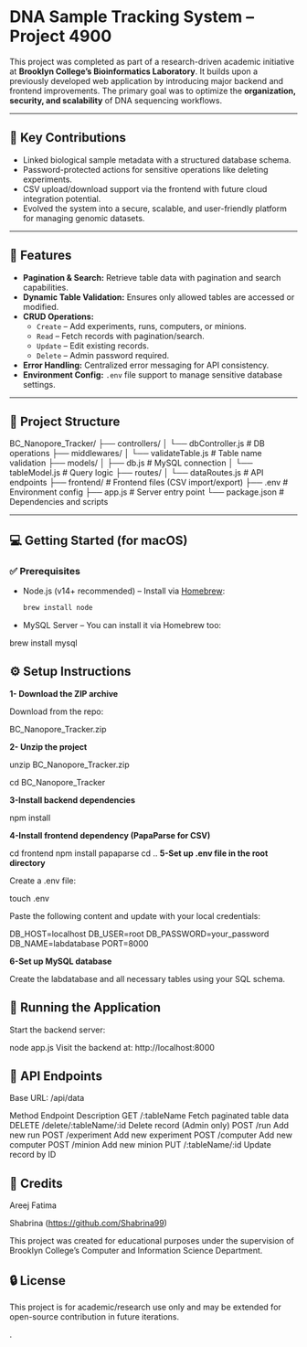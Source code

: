 # DNA Sample Tracking System – Project 4900

This project was completed as part of a research-driven academic initiative at **Brooklyn College’s Bioinformatics Laboratory**. It builds upon a previously developed web application by introducing major backend and frontend improvements. The primary goal was to optimize the **organization, security, and scalability** of DNA sequencing workflows.

---

## 🧬 Key Contributions

- Linked biological sample metadata with a structured database schema.
- Password-protected actions for sensitive operations like deleting experiments.
- CSV upload/download support via the frontend with future cloud integration potential.
- Evolved the system into a secure, scalable, and user-friendly platform for managing genomic datasets.

---

## 🚀 Features

- **Pagination & Search:** Retrieve table data with pagination and search capabilities.
- **Dynamic Table Validation:** Ensures only allowed tables are accessed or modified.
- **CRUD Operations:**
  - `Create` – Add experiments, runs, computers, or minions.
  - `Read` – Fetch records with pagination/search.
  - `Update` – Edit existing records.
  - `Delete` – Admin password required.
- **Error Handling:** Centralized error messaging for API consistency.
- **Environment Config:** `.env` file support to manage sensitive database settings.

---

## 📁 Project Structure

BC_Nanopore_Tracker/
├── controllers/
│ └── dbController.js # DB operations
├── middlewares/
│ └── validateTable.js # Table name validation
├── models/
│ ├── db.js # MySQL connection
│ └── tableModel.js # Query logic
├── routes/
│ └── dataRoutes.js # API endpoints
├── frontend/ # Frontend files (CSV import/export)
├── .env # Environment config
├── app.js # Server entry point
└── package.json # Dependencies and scripts

---

## 💻 Getting Started (for macOS)

### ✅ Prerequisites

- Node.js (v14+ recommended) – Install via [Homebrew](https://brew.sh/):  
  ```bash
  brew install node
- MySQL Server – You can install it via Homebrew too:

brew install mysql
## ⚙️ Setup Instructions

**1- Download the ZIP archive**

Download from the repo:

BC_Nanopore_Tracker.zip

**2- Unzip the project**

unzip BC_Nanopore_Tracker.zip

cd BC_Nanopore_Tracker

**3-Install backend dependencies**

npm install

**4-Install frontend dependency (PapaParse for CSV)**

cd frontend
npm install papaparse
cd ..
**5-Set up .env file in the root directory**

Create a .env file:

touch .env

Paste the following content and update with your local credentials:

DB_HOST=localhost
DB_USER=root
DB_PASSWORD=your_password
DB_NAME=labdatabase
PORT=8000

**6-Set up MySQL database**

Create the labdatabase and all necessary tables using your SQL schema.

## 🧪 Running the Application

Start the backend server:

node app.js
Visit the backend at:
http://localhost:8000

## 📡 API Endpoints

Base URL: /api/data

Method	Endpoint	Description
GET	/:tableName	Fetch paginated table data
DELETE	/delete/:tableName/:id	Delete record (Admin only)
POST	/run	Add new run
POST	/experiment	Add new experiment
POST	/computer	Add new computer
POST	/minion	Add new minion
PUT	/:tableName/:id	Update record by ID

## 👥 Credits
Areej Fatima

Shabrina (https://github.com/Shabrina99)

This project was created for educational purposes under the supervision of Brooklyn College’s Computer and Information Science Department.

## 🔒 License
This project is for academic/research use only and may be extended for open-source contribution in future iterations.

.
